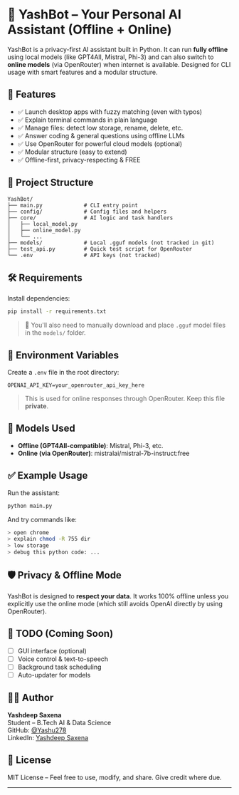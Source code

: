 # 🤖 YashBot – Your Personal AI Assistant (Offline + Online)

YashBot is a privacy-first AI assistant built in Python. It can run **fully offline** using local models (like GPT4All, Mistral, Phi-3) and can also switch to **online models** (via OpenRouter) when internet is available. Designed for CLI usage with smart features and a modular structure.

## 🚀 Features

- ✅ Launch desktop apps with fuzzy matching (even with typos)
- ✅ Explain terminal commands in plain language
- ✅ Manage files: detect low storage, rename, delete, etc.
- ✅ Answer coding & general questions using offline LLMs
- ✅ Use OpenRouter for powerful cloud models (optional)
- ✅ Modular structure (easy to extend)
- ✅ Offline-first, privacy-respecting & FREE

## 📂 Project Structure

```
YashBot/
├── main.py             # CLI entry point
├── config/             # Config files and helpers
├── core/               # AI logic and task handlers
│   ├── local_model.py
│   ├── online_model.py
│   └── ...
├── models/             # Local .gguf models (not tracked in git)
├── test_api.py         # Quick test script for OpenRouter
└── .env                # API keys (not tracked)
```

## 🛠️ Requirements

Install dependencies:

```bash
pip install -r requirements.txt
```

> 📌 You'll also need to manually download and place `.gguf` model files in the `models/` folder.

## 🔐 Environment Variables

Create a `.env` file in the root directory:

```env
OPENAI_API_KEY=your_openrouter_api_key_here
```

> This is used for online responses through OpenRouter. Keep this file **private**.

## 🧠 Models Used

* **Offline (GPT4All-compatible)**: Mistral, Phi-3, etc.
* **Online (via OpenRouter)**: mistralai/mistral-7b-instruct:free

## ✅ Example Usage

Run the assistant:

```bash
python main.py
```

And try commands like:

```bash
> open chrome
> explain chmod -R 755 dir
> low storage
> debug this python code: ...
```

## 🛡️ Privacy & Offline Mode

YashBot is designed to **respect your data**. It works 100% offline unless you explicitly use the online mode (which still avoids OpenAI directly by using OpenRouter).

## 📌 TODO (Coming Soon)

* [ ] GUI interface (optional)
* [ ] Voice control & text-to-speech
* [ ] Background task scheduling
* [ ] Auto-updater for models

## 🧑‍💻 Author

**Yashdeep Saxena**  
Student – B.Tech AI & Data Science  
GitHub: [@Yashu278](https://github.com/Yashu278)  
LinkedIn: [Yashdeep Saxena](https://www.linkedin.com/in/yashdeep-saxena-3a6914295/)

## 📜 License

MIT License – Feel free to use, modify, and share. Give credit where due.

---
